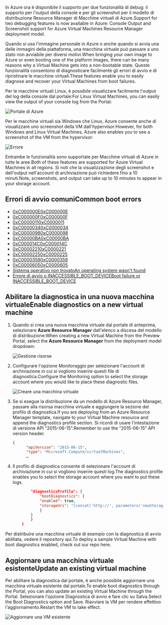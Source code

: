 <span data-ttu-id="fbb9d-101">In Azure ora è disponibile il supporto per due funzionalità di debug: il supporto per l'output della console e per gli screenshot per il modello di distribuzione Resource Manager di Macchine virtuali di Azure.</span><span class="sxs-lookup"><span data-stu-id="fbb9d-101">Support for two debugging features is now available in Azure: Console Output and Screenshot support for Azure Virtual Machines Resource Manager deployment model.</span></span> 

<span data-ttu-id="fbb9d-102">Quando si usa l'immagine personale in Azure o anche quando si avvia una delle immagini della piattaforma, una macchina virtuale può passare a uno stato non avviabile per diversi motivi.</span><span class="sxs-lookup"><span data-stu-id="fbb9d-102">When bringing your own image to Azure or even booting one of the platform images, there can be many reasons why a Virtual Machine gets into a non-bootable state.</span></span> <span data-ttu-id="fbb9d-103">Queste funzionalità consentono di diagnosticare facilmente gli errori di avvio e di ripristinare le macchine virtuali.</span><span class="sxs-lookup"><span data-stu-id="fbb9d-103">These features enable you to easily diagnose and recover your Virtual Machines from boot failures.</span></span>

<span data-ttu-id="fbb9d-104">Per le macchine virtuali Linux, è possibile visualizzare facilmente l'output del log della console dal portale:</span><span class="sxs-lookup"><span data-stu-id="fbb9d-104">For Linux Virtual Machines, you can easily view the output of your console log from the Portal:</span></span>

![Portale di Azure](./media/virtual-machines-common-boot-diagnostics/screenshot1.png)
 
<span data-ttu-id="fbb9d-106">Per le macchine virtuali sia Windows che Linux, Azure consente anche di visualizzare uno screenshot della VM dall'hypervisor:</span><span class="sxs-lookup"><span data-stu-id="fbb9d-106">However, for both Windows and Linux Virtual Machines, Azure also enables you to see a screenshot of the VM from the hypervisor:</span></span>

![Errore](./media/virtual-machines-common-boot-diagnostics/screenshot2.png)

<span data-ttu-id="fbb9d-108">Entrambe le funzionalità sono supportate per Macchine virtuali di Azure in tutte le aree.</span><span class="sxs-lookup"><span data-stu-id="fbb9d-108">Both of these features are supported for Azure Virtual Machines in all regions.</span></span> <span data-ttu-id="fbb9d-109">Si noti che la visualizzazione degli screenshot e dell'output nell'account di archiviazione può richiedere fino a 10 minuti.</span><span class="sxs-lookup"><span data-stu-id="fbb9d-109">Note, screenshots, and output can take up to 10 minutes to appear in your storage account.</span></span>

## <a name="common-boot-errors"></a><span data-ttu-id="fbb9d-110">Errori di avvio comuni</span><span class="sxs-lookup"><span data-stu-id="fbb9d-110">Common boot errors</span></span>

- [<span data-ttu-id="fbb9d-111">0xC000000E</span><span class="sxs-lookup"><span data-stu-id="fbb9d-111">0xC000000E</span></span>](https://support.microsoft.com/help/4010129)
- [<span data-ttu-id="fbb9d-112">0xC000000F</span><span class="sxs-lookup"><span data-stu-id="fbb9d-112">0xC000000F</span></span>](https://support.microsoft.com/help/4010130)
- [<span data-ttu-id="fbb9d-113">0xC0000011</span><span class="sxs-lookup"><span data-stu-id="fbb9d-113">0xC0000011</span></span>](https://support.microsoft.com/help/4010134)
- [<span data-ttu-id="fbb9d-114">0xC0000034</span><span class="sxs-lookup"><span data-stu-id="fbb9d-114">0xC0000034</span></span>](https://support.microsoft.com/help/4010140)
- [<span data-ttu-id="fbb9d-115">0xC0000098</span><span class="sxs-lookup"><span data-stu-id="fbb9d-115">0xC0000098</span></span>](https://support.microsoft.com/help/4010137)
- [<span data-ttu-id="fbb9d-116">0xC00000BA</span><span class="sxs-lookup"><span data-stu-id="fbb9d-116">0xC00000BA</span></span>](https://support.microsoft.com/help/4010136)
- [<span data-ttu-id="fbb9d-117">0xC000014C</span><span class="sxs-lookup"><span data-stu-id="fbb9d-117">0xC000014C</span></span>](https://support.microsoft.com/help/4010141)
- [<span data-ttu-id="fbb9d-118">0xC0000221</span><span class="sxs-lookup"><span data-stu-id="fbb9d-118">0xC0000221</span></span>](https://support.microsoft.com/help/4010132)
- [<span data-ttu-id="fbb9d-119">0xC0000225</span><span class="sxs-lookup"><span data-stu-id="fbb9d-119">0xC0000225</span></span>](https://support.microsoft.com/help/4010138)
- [<span data-ttu-id="fbb9d-120">0xC0000359</span><span class="sxs-lookup"><span data-stu-id="fbb9d-120">0xC0000359</span></span>](https://support.microsoft.com/help/4010135)
- [<span data-ttu-id="fbb9d-121">0xC0000605</span><span class="sxs-lookup"><span data-stu-id="fbb9d-121">0xC0000605</span></span>](https://support.microsoft.com/help/4010131)
- [<span data-ttu-id="fbb9d-122">Sistema operativo non trovato</span><span class="sxs-lookup"><span data-stu-id="fbb9d-122">An operating system wasn't found</span></span>](https://support.microsoft.com/help/4010142)
- [<span data-ttu-id="fbb9d-123">Errore di avvio o INACCESSIBLE_BOOT_DEVICE</span><span class="sxs-lookup"><span data-stu-id="fbb9d-123">Boot failure or INACCESSIBLE_BOOT_DEVICE</span></span>](https://support.microsoft.com/help/4010143)

## <a name="enable-diagnostics-on-a-new-virtual-machine"></a><span data-ttu-id="fbb9d-124">Abilitare la diagnostica in una nuova macchina virtuale</span><span class="sxs-lookup"><span data-stu-id="fbb9d-124">Enable diagnostics on a new virtual machine</span></span>
1. <span data-ttu-id="fbb9d-125">Quando si crea una nuova macchina virtuale dal portale di anteprima, selezionare **Azure Resource Manager** dall'elenco a discesa del modello di distribuzione:</span><span class="sxs-lookup"><span data-stu-id="fbb9d-125">When creating a new Virtual Machine from the Preview Portal, select the **Azure Resource Manager** from the deployment model dropdown:</span></span>
 
    ![Gestione risorse](./media/virtual-machines-common-boot-diagnostics/screenshot3.jpg)

2. <span data-ttu-id="fbb9d-127">Configurare l'opzione Monitoraggio per selezionare l'account di archiviazione in cui si vogliono inserire questi file di diagnostica.</span><span class="sxs-lookup"><span data-stu-id="fbb9d-127">Configure the Monitoring option to select the storage account where you would like to place these diagnostic files.</span></span>
 
    ![Creare una macchina virtuale](./media/virtual-machines-common-boot-diagnostics/screenshot4.jpg)

3. <span data-ttu-id="fbb9d-129">Se si esegue la distribuzione da un modello di Azure Resource Manager, passare alla risorsa macchina virtuale e aggiungere la sezione del profilo di diagnostica.</span><span class="sxs-lookup"><span data-stu-id="fbb9d-129">If you are deploying from an Azure Resource Manager template, navigate to your Virtual Machine resource and append the diagnostics profile section.</span></span> <span data-ttu-id="fbb9d-130">Si ricordi di usare l'intestazione di versione API "2015-06-15".</span><span class="sxs-lookup"><span data-stu-id="fbb9d-130">Remember to use the “2015-06-15” API version header.</span></span>

    ```json
    {
          "apiVersion": "2015-06-15",
          "type": "Microsoft.Compute/virtualMachines",
          … 
    ```

4. <span data-ttu-id="fbb9d-131">Il profilo di diagnostica consente di selezionare l'account di archiviazione in cui si vogliono inserire questi log.</span><span class="sxs-lookup"><span data-stu-id="fbb9d-131">The diagnostics profile enables you to select the storage account where you want to put these logs.</span></span>

    ```json
            "diagnosticsProfile": {
                "bootDiagnostics": {
                "enabled": true,
                "storageUri": "[concat('http://', parameters('newStorageAccountName'), '.blob.core.windows.net')]"
                }
            }
            }
        }
    ```

<span data-ttu-id="fbb9d-132">Per distribuire una macchina virtuale di esempio con la diagnostica di avvio abilitata, vedere il repository qui.</span><span class="sxs-lookup"><span data-stu-id="fbb9d-132">To deploy a sample Virtual Machine with boot diagnostics enabled, check out our repo here.</span></span>

## <a name="update-an-existing-virtual-machine"></a><span data-ttu-id="fbb9d-133">Aggiornare una macchina virtuale esistente</span><span class="sxs-lookup"><span data-stu-id="fbb9d-133">Update an existing virtual machine</span></span> ##

<span data-ttu-id="fbb9d-134">Per abilitare la diagnostica dal portale, è anche possibile aggiornare una macchina virtuale esistente dal portale.</span><span class="sxs-lookup"><span data-stu-id="fbb9d-134">To enable boot diagnostics through the Portal, you can also update an existing Virtual Machine through the Portal.</span></span> <span data-ttu-id="fbb9d-135">Selezionare l'opzione Diagnostica di avvio e fare clic su Salva.</span><span class="sxs-lookup"><span data-stu-id="fbb9d-135">Select the Boot Diagnostics option and Save.</span></span> <span data-ttu-id="fbb9d-136">Riavviare la VM per rendere effettivo l'aggiornamento.</span><span class="sxs-lookup"><span data-stu-id="fbb9d-136">Restart the VM to take effect.</span></span>

![Aggiornare una VM esistente](./media/virtual-machines-common-boot-diagnostics/screenshot5.png)

